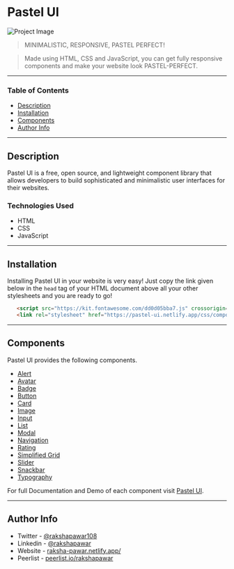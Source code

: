 
# Pastel UI

![Project Image](/images/Pastel-ui-video.gif)

> MINIMALISTIC, RESPONSIVE, PASTEL PERFECT!

> Made using HTML, CSS and JavaScript, you can get fully responsive components and make your website look PASTEL-PERFECT.
---

### Table of Contents

- [Description](#description)
- [Installation](#installation)
- [Components](#components)
- [Author Info](#author-info)

---

## Description

Pastel UI is a free, open source, and lightweight component library that allows developers to build sophisticated and minimalistic user interfaces for their websites.

### Technologies Used

- HTML
- CSS
- JavaScript

---

## Installation

Installing Pastel UI in your website is very easy! Just copy the link given below in the `head` tag of your HTML document above all your other stylesheets and you are ready to go!

```html
   <script src="https://kit.fontawesome.com/dd0d05bba7.js" crossorigin="anonymous"></script>
   <link rel="stylesheet" href="https://pastel-ui.netlify.app/css/components.css" />
```

---

## Components

Pastel UI provides the following components.

- [Alert](https://pastel-ui.netlify.app/components/alerts/alert)
- [Avatar](https://pastel-ui.netlify.app/components/avatar/avatar)
- [Badge](https://pastel-ui.netlify.app/components/badge/badge)
- [Button](https://pastel-ui.netlify.app/components/buttons/button)
- [Card](https://pastel-ui.netlify.app/components/cards/card)
- [Image](https://pastel-ui.netlify.app/components/image/image)
- [Input](https://pastel-ui.netlify.app/components/input/input)
- [List](https://pastel-ui.netlify.app/components/lists/list)
- [Modal](https://pastel-ui.netlify.app/components/modal/modal)
- [Navigation](https://pastel-ui.netlify.app/components/navigation/navigation)
- [Rating](https://pastel-ui.netlify.app/components/rating/rating)
- [Simplified Grid](https://pastel-ui.netlify.app/components/grid/grid)
- [Slider](https://pastel-ui.netlify.app/components/slider/slider)
- [Snackbar](https://pastel-ui.netlify.app/components/snackbar/snackbar)
- [Typography](https://pastel-ui.netlify.app/components/typography/typography)

For full Documentation and Demo of each component visit [Pastel UI](https://pastel-ui.netlify.app/components/introduction/introduction).

---

## Author Info

- Twitter - [@rakshapawar108](https://twitter.com/rakshapawar108)
- Linkedin - [@rakshapawar](https://www.linkedin.com/in/rakshapawar/)
- Website - [raksha-pawar.netlify.app/](https://raksha-pawar.netlify.app/)
- Peerlist - [peerlist.io/rakshapawar](https://peerlist.io/rakshapawar)
